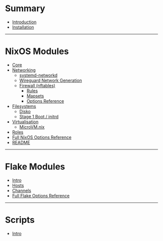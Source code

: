 # Summary

- [Introduction](./intro.md)
- [Installation](./summary/installation.md)

---

# NixOS Modules

- [Core](./core/intro.md)
- [Networking](./networking/intro.md)
  - [systemd-networkd](./networking/networkd.md)
  - [Wireguard Network Generation](./networking/wireguard.md)
  - [Firewall (nftables)](./networking/firewall/intro.md)
    - [Rules](./networking/firewall/rules.md)
    - [Mapsets](./networking/firewall/mapsets.md)
    - [Options Reference](./options/nixos-nftables-options.md)
    <!-- - [Examples](./networking/firewall/examples/intro.md) -->
    <!--   - [Desktop](./networking/firewall/examples/desktop.md) -->
    <!--   - [Home Firewall](./networking/firewall/examples/home-firewall.md) -->
- [Filesystems](./filesystems/intro.md)
  - [Disko](./filesystems/disko.md)
  - [Stage 1 Boot / initrd](./filesystems/initrd.md)
- [Virtualisation](./virtualisation/intro.md)
  - [MicroVM.nix](./virtualisation/microvm.md)
- [Roles](./roles/intro.md)
- [Full NixOS Options Reference](./options/nixos-all-options.md)
- [README](../disko/README.md)

---

# Flake Modules

- [Intro](./flake/intro.md)
- [Hosts](./flake/hosts.md)
- [Channels](./flake/channels.md)
- [Full Flake Options Reference](./options/flake-all-options.md)

---

# Scripts

- [Intro](./scripts/intro.md)

